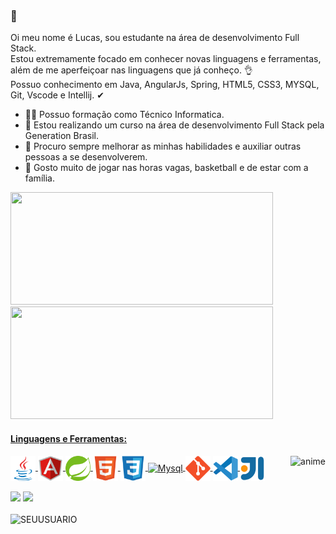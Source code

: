 ### 👋

Oi meu nome é Lucas, sou estudante na área de desenvolvimento Full Stack. <br>
Estou extremamente focado em conhecer novas linguagens e ferramentas, além de me aperfeiçoar nas linguagens que já conheço. 👌<br>
Possuo conhecimento em Java, AngularJs, Spring, HTML5, CSS3, MYSQL, Git, Vscode e Intellij. ✔

- 👨‍🎓 Possuo formação como Técnico Informatica.
- 🌱 Estou realizando um curso na área de desenvolvimento Full Stack pela Generation Brasil.
- 🤔 Procuro sempre melhorar as minhas habilidades e auxiliar outras pessoas a se desenvolverem.
- 💒 Gosto muito de jogar nas horas vagas, basketball e de estar com a família.

<!--
- 📫 How to reach me: ...
-->

 <div>
  <a href="https://github.com/MrLucc">
  <img height="180em" width="420em" src="https://github-readme-stats.vercel.app/api?username=MrLucc&show_icons=true&theme=github_dark&include_all_commits=true&count_private=true"/>
  <img height="180em" width="420em" src="https://github-readme-stats.vercel.app/api/top-langs/?username=MrLucc&layout=compact&langs_count=7&theme=github_dark"/>
</div>

<h4>Linguagens e Ferramentas:</h4>
<div>
 <img align="center" alt="Java" height="40" width="40" src="https://raw.githubusercontent.com/devicons/devicon/master/icons/java/java-original.svg">
 <img align="center" alt="Angular" height="40" width="40" src="https://github.com/devicons/devicon/blob/master/icons/angularjs/angularjs-original.svg">
 <img align="center" alt="Spring"  height="40" width="40" src="https://github.com/devicons/devicon/blob/master/icons/spring/spring-original.svg">
 <img align="center" alt="HTML5" height="40" width="40" src="https://raw.githubusercontent.com/devicons/devicon/master/icons/html5/html5-original.svg">
 <img align="center" alt="CSS3" height="40" width="40" src="https://raw.githubusercontent.com/devicons/devicon/master/icons/css3/css3-original.svg">
 <img align="center" alt="Mysql" height="40" width="40" src="https://cdn.jsdelivr.net/gh/devicons/devicon/icons/mysql/mysql-original.svg">
 <img align="center" alt="Git" height="40" width="40" src="https://raw.githubusercontent.com/devicons/devicon/master/icons/git/git-original.svg">
 <img align="center" alt="Vscode"  height="40" width="40" src="https://github.com/devicons/devicon/blob/master/icons/vscode/vscode-original.svg">
 <img align="center" alt="IntelliJ" height="40" width="40" src="https://github.com/devicons/devicon/blob/master/icons/intellij/intellij-original.svg">
 <img align="right" alt="anime" src="https://tenor.com/btrTo.gif">
</div>
  <br>
 <div> 
  <a href="https://www.linkedin.com/in/lucas-silva-312454207/" target="_blank"><img src="https://img.shields.io/badge/-LinkedIn-%230077B5?style=for-the-badge&logo=linkedin&logoColor=white" target="_blank"></a>
  <a href="mailto:silvalucs212@gmail.com"><img src="https://img.shields.io/badge/-Gmail-%23333?style=for-the-badge&logo=gmail&logoColor=white" target="_blank"></a>
 </div>
 
 <br>
 <img src="https://komarev.com/ghpvc/?username=MrLucc&color=blue" alt="SEUUSUARIO" /> 
